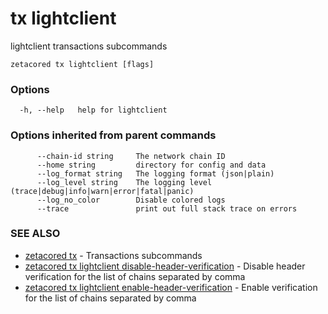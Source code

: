 # tx lightclient

lightclient transactions subcommands

```
zetacored tx lightclient [flags]
```

### Options

```
  -h, --help   help for lightclient
```

### Options inherited from parent commands

```
      --chain-id string     The network chain ID
      --home string         directory for config and data 
      --log_format string   The logging format (json|plain) 
      --log_level string    The logging level (trace|debug|info|warn|error|fatal|panic) 
      --log_no_color        Disable colored logs
      --trace               print out full stack trace on errors
```

### SEE ALSO

* [zetacored tx](zetacored_tx.md)	 - Transactions subcommands
* [zetacored tx lightclient disable-header-verification](zetacored_tx_lightclient_disable-header-verification.md)	 - Disable header verification for the list of chains separated by comma
* [zetacored tx lightclient enable-header-verification](zetacored_tx_lightclient_enable-header-verification.md)	 - Enable verification for the list of chains separated by comma


